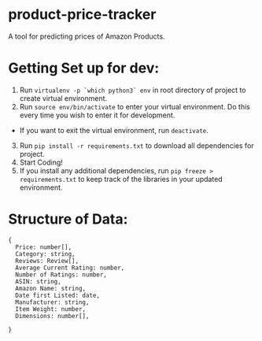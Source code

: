 # product-price-tracker
A tool for predicting prices of Amazon Products.

# Getting Set up for dev:
1. Run ``virtualenv -p `which python3` env`` in root directory of project to create virtual environment.
2. Run `source env/bin/activate` to enter your virtual environment. Do this every time you wish to enter it for development.
  * If you want to exit the virtual environment, run `deactivate`.
3. Run `pip install -r requirements.txt` to download all dependencies for project.
4. Start Coding!
5. If you install any additional dependencies, run `pip freeze > requirements.txt` to keep track of the libraries in your updated environment.

# Structure of Data:

```
{ 
  Price: number[],
  Category: string,
  Reviews: Review[],
  Average Current Rating: number,
  Number of Ratings: number,
  ASIN: string,
  Amazon Name: string,
  Date first Listed: date,
  Manufacturer: string,
  Item Weight: number,
  Dimensions: number[],

}
```
